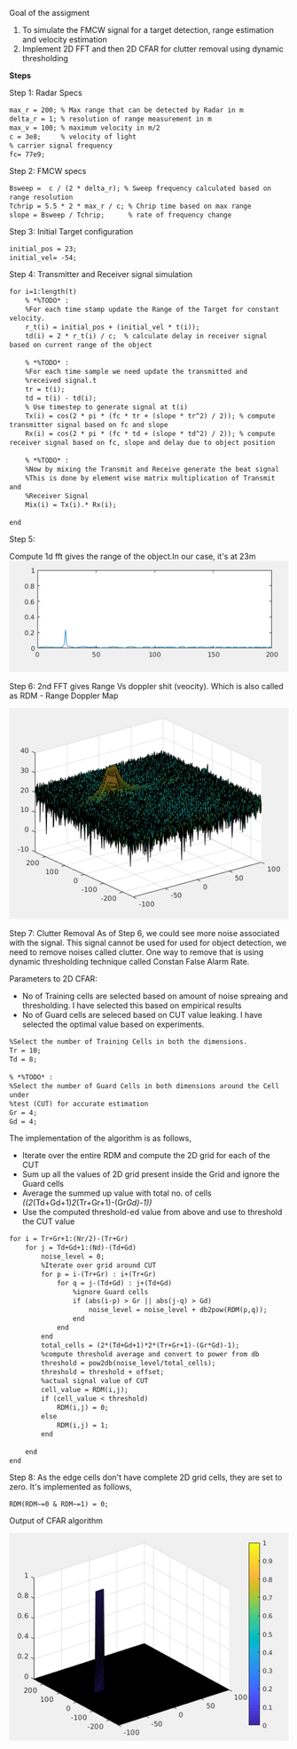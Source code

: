 Goal of the assigment
1. To simulate the FMCW signal for a target detection, range estimation and velocity estimation
2. Implement 2D FFT and then 2D CFAR for clutter removal using dynamic thresholding

**Steps**

 Step 1: Radar Specs
 ```
max_r = 200; % Max range that can be detected by Radar in m
delta_r = 1; % resolution of range measurement in m
max_v = 100; % maximum velocity in m/2
c = 3e8;     % velocity of light
% carrier signal frequency
fc= 77e9;
```

Step 2: FMCW specs
```
Bsweep =  c / (2 * delta_r); % Sweep frequency calculated based on range resolution
Tchrip = 5.5 * 2 * max_r / c; % Chrip time based on max range
slope = Bsweep / Tchrip;      % rate of frequency change
```

Step 3: Initial Target configuration
```
initial_pos = 23;
initial_vel= -54;
```

Step 4: Transmitter and Receiver signal simulation
```
for i=1:length(t)         
    % *%TODO* :
    %For each time stamp update the Range of the Target for constant velocity. 
    r_t(i) = initial_pos + (initial_vel * t(i));
    td(i) = 2 * r_t(i) / c;  % calculate delay in receiver signal based on current range of the object
    
    % *%TODO* :
    %For each time sample we need update the transmitted and
    %received signal.t
    tr = t(i);
    td = t(i) - td(i);
    % Use timestep to generate signal at t(i)
    Tx(i) = cos(2 * pi * (fc * tr + (slope * tr^2) / 2)); % compute transmitter signal based on fc and slope
    Rx(i) = cos(2 * pi * (fc * td + (slope * td^2) / 2)); % compute receiver signal based on fc, slope and delay due to object position
    
    % *%TODO* :
    %Now by mixing the Transmit and Receive generate the beat signal
    %This is done by element wise matrix multiplication of Transmit and
    %Receiver Signal
    Mix(i) = Tx(i).* Rx(i);
    
end
```

Step 5:

Compute 1d fft gives the range of the object.In our case, it's at 23m
![Range estimation](https://github.com/anug7/udacity_sfnd/blob/dev/radar/images/range.png)

Step 6:
2nd FFT gives Range Vs doppler shit (veocity). Which is also called as RDM - Range Doppler Map

![RDM](https://github.com/anug7/udacity_sfnd/blob/dev/radar/images/range_vel.png)

Step 7: Clutter Removal
As of Step 6, we could see more noise associated with the signal. This signal cannot be used for used for object detection, we need to remove noises called clutter. One way to remove that is using dynamic thresholding technique called Constan False Alarm Rate.

Parameters to 2D CFAR:
* No of Training cells are selected based on amount of noise spreaing and thresholding. I have selected this based on empirical results
* No of Guard cells are seleced based on CUT value leaking. I have selected the optimal value based on experiments.
```
%Select the number of Training Cells in both the dimensions.
Tr = 10;
Td = 8;

% *%TODO* :
%Select the number of Guard Cells in both dimensions around the Cell under 
%test (CUT) for accurate estimation
Gr = 4;
Gd = 4;
```

The implementation of the algorithm is as follows,
* Iterate over the entire RDM and compute the 2D grid for each of the CUT
* Sum up all the values of 2D grid present inside the Grid and ignore the Guard cells
* Average the summed up value with total no. of cells *((2*(Td+Gd+1)*2*(Tr+Gr+1)-(Gr*Gd)-1))*
* Use the computed threshold-ed value from above and use to threshold the CUT value
```
for i = Tr+Gr+1:(Nr/2)-(Tr+Gr)
    for j = Td+Gd+1:(Nd)-(Td+Gd)
        noise_level = 0;
        %Iterate over grid around CUT
        for p = i-(Tr+Gr) : i+(Tr+Gr)
            for q = j-(Td+Gd) : j+(Td+Gd)
                %ignore Guard cells
                if (abs(i-p) > Gr || abs(j-q) > Gd)
                    noise_level = noise_level + db2pow(RDM(p,q));
                end
            end
        end
        total_cells = (2*(Td+Gd+1)*2*(Tr+Gr+1)-(Gr*Gd)-1);
        %compute threshold average and convert to power from db
        threshold = pow2db(noise_level/total_cells);
        threshold = threshold + offset;
        %actual signal value of CUT
        cell_value = RDM(i,j);  
        if (cell_value < threshold)
            RDM(i,j) = 0;
        else
            RDM(i,j) = 1;
        end
        
    end
end

```
Step 8:
As the edge cells don't have complete 2D grid cells, they are set to zero. It's implemented as follows,

```
RDM(RDM~=0 & RDM~=1) = 0;
```

Output of CFAR algorithm

![CFAR](https://github.com/anug7/udacity_sfnd/blob/dev/radar/images/cfar.png)
